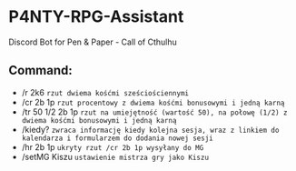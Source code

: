 # P4NTY-RPG-Assistant
Discord Bot for Pen &amp; Paper - Call of Cthulhu

## Command:
- /r 2k6 `rzut dwiema kośćmi sześciościennymi`
- /cr 2b 1p `rzut procentowy z dwiema kośćmi bonusowymi i jedną karną`
- /tr 50 1/2 2b 1p `rzut na umiejętność (wartość 50), na połowę (1/2) z dwiema kośćmi bonusowymi i jedną karną`
- /kiedy? `zwraca informację kiedy kolejna sesja, wraz z linkiem do kalendarza i formularzem do dodania nowej sesji`
- /hr 2b 1p `ukryty rzut /cr 2b 1p wysyłany do MG`
- /setMG Kiszu `ustawienie mistrza gry jako Kiszu`
